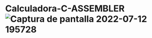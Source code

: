 # Calculadora-C-ASSEMBLER![Captura de pantalla 2022-07-12 195728](https://user-images.githubusercontent.com/73798412/178625795-8a6fbea1-1499-4dce-bab6-10a97177b628.png)
